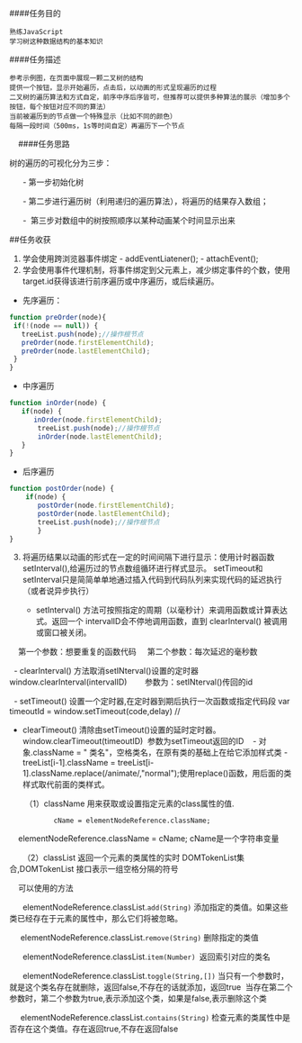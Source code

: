 ####任务目的

    熟练JavaScript
    学习树这种数据结构的基本知识

####任务描述

    参考示例图，在页面中展现一颗二叉树的结构
    提供一个按钮，显示开始遍历，点击后，以动画的形式呈现遍历的过程
    二叉树的遍历算法和方式自定，前序中序后序皆可，但推荐可以提供多种算法的展示（增加多个按钮，每个按钮对应不同的算法）
    当前被遍历到的节点做一个特殊显示（比如不同的颜色）
    每隔一段时间（500ms，1s等时间自定）再遍历下一个节点
    
    
####任务思路

  树的遍历的可视化分为三步：
    
       - 第一步初始化树    
       
       - 第二步进行遍历树（利用递归的遍历算法），将遍历的结果存入数组； 
       
       -  第三步对数组中的树按照顺序以某种动画某个时间显示出来
     
    
##任务收获

 1.  学会使用跨浏览器事件绑定
    - addEventLiatener();
    - attachEvent();
 2. 学会使用事件代理机制，将事件绑定到父元素上，减少绑定事件的个数，使用target.id获得该进行前序遍历或中序遍历，或后续遍历。
 
  - 先序遍历：
```javascript
function preOrder(node){
 if(!(node == null)) {
   treeList.push(node);//操作根节点
   preOrder(node.firstElementChild);
   preOrder(node.lastElementChild);
 }
}
```
  - 中序遍历
  
 ```javascript
 function inOrder(node) {
    if(node) {
       inOrder(node.firstElementChild);
        treeList.push(node);//操作根节点
        inOrder(node.lastElementChild);
    }
 }
 ```
  - 后序遍历
 
 ```javascript
 function postOrder(node) {
     if(node) {
        postOrder(node.firstElementChild);
        postOrder(node.lastElementChild);
        treeList.push(node);//操作根节点
        }
 }
 ```
 
3. 将遍历结果以动画的形式在一定的时间间隔下进行显示：使用计时器函数setInterval(),给遍历过的节点数组循环进行样式显示。
setTimeout和setInterval只是简简单单地通过插入代码到代码队列来实现代码的延迟执行（或者说异步执行）
 
    - setInterval() 方法可按照指定的周期（以毫秒计）来调用函数或计算表达式。返回一个 intervalID会不停地调用函数，直到 clearInterval() 被调用或窗口被关闭。
     
     第一个参数：想要重复的函数代码
     第二个参数：每次延迟的毫秒数
     
   - clearInterval() 方法取消setINterval()设置的定时器   window.clearInterval(intervalID)
        参数为：setINterval()传回的id
        
   - setTimeout() 设置一个定时器,在定时器到期后执行一次函数或指定代码段
       var timeoutId = window.setTimeout(code,delay)  //
       
      
   - clearTimeout() 清除由setTimeout()设置的延时定时器。
       window.clearTimeout(timeoutID)  参数为setTimeout返回的ID
   
   - 对象.className = " 类名"，空格类名，在原有类的基础上在给它添加样式类
  -treeList[i-1].className = treeList[i-1].className.replace(/animate/,"normal");使用replace()函数，用后面的类样式取代前面的类样式。
  
        （1）className 用来获取或设置指定元素的class属性的值.
    
               cName = elementNodeReference.className;
                elementNodeReference.className = cName; cName是一个字符串变量
     
       （2）classList  返回一个元素的类属性的实时 DOMTokenList集合,DOMTokenList 接口表示一组空格分隔的符号
   
         可以使用的方法
         
      
                  elementNodeReference.classList.`add(String)` 添加指定的类值。如果这些类已经存在于元素的属性中，那么它们将被忽略。
       
                    elementNodeReference.classList.`remove(String)` 删除指定的类值
      
                    elementNodeReference.classList.`item(Number) `返回索引对应的类名
      
                      elementNodeReference.classList.`toggle(String,[])` 当只有一个参数时，就是这个类名存在就删除，返回false,不存在的话就添加，返回true  当存在第二个参数时，第二个参数为true,表示添加这个类，如果是false,表示删除这个类
      
      elementNodeReference.classList.`contains(String)` 检查元素的类属性中是否存在这个类值。存在返回true,不存在返回false
     
       
 
